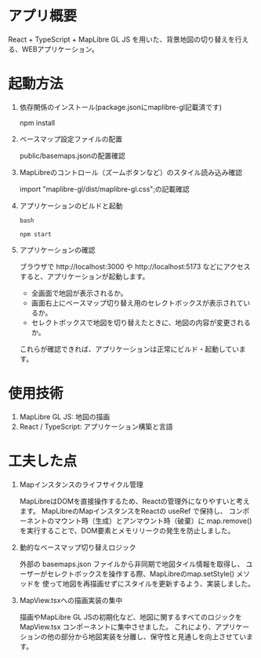# アプリ概要
React + TypeScript + MapLibre GL JS を用いた、背景地図の切り替えを行える、WEBアプリケーション。

# 起動方法
1. 依存関係のインストール(package.jsonにmaplibre-gl記載済です)

   npm install

2. ベースマップ設定ファイルの配置

    public/basemaps.jsonの配置確認

3. MapLibreのコントロール（ズームボタンなど）のスタイル読み込み確認

    import "maplibre-gl/dist/maplibre-gl.css";の記載確認

4. アプリケーションのビルドと起動

    ``bash``

    `npm start` 

5. アプリケーションの確認

    ブラウザで http://localhost:3000 や http://localhost:5173 などにアクセスすると、アプリケーションが起動します。
    - 全画面で地図が表示されるか。
    - 画面右上にベースマップ切り替え用のセレクトボックスが表示されているか。
    - セレクトボックスで地図を切り替えたときに、地図の内容が変更されるか。

    これらが確認できれば、アプリケーションは正常にビルド・起動しています。

# 使用技術
1. MapLibre GL JS: 地図の描画
2. React / TypeScript: アプリケーション構築と言語

# 工夫した点
1. Mapインスタンスのライフサイクル管理

    MapLibreはDOMを直接操作するため、Reactの管理外になりやすいと考えます。
    MapLibreのMapインスタンスをReactの useRef で保持し、
    コンポーネントのマウント時（生成）とアンマウント時（破棄）に 
    map.remove() を実行することで、DOM要素とメモリリークの発生を防止しました。

2. 動的なベースマップ切り替えロジック

    外部の basemaps.json ファイルから非同期で地図タイル情報を取得し、
    ユーザーがセレクトボックスを操作する際、MapLibreのmap.setStyle() メソッドを 
    使って地図を再描画せずにスタイルを更新するよう、実装しました。

3. MapView.tsxへの描画実装の集中

    描画やMapLibre GL JSの初期化など、地図に関するすべてのロジックを MapView.tsx コンポーネントに集中させました。
    これにより、アプリケーションの他の部分から地図実装を分離し、保守性と見通しを向上させています。


